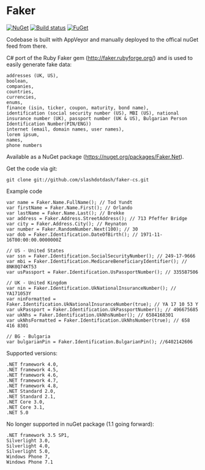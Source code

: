 # Faker

[![NuGet](https://img.shields.io/nuget/v/faker.net.svg)](https://www.nuget.org/packages/faker.net)
[![Build status](https://ci.appveyor.com/api/projects/status/uy628dn0tfl0triy?svg=true)](https://ci.appveyor.com/project/oriches/faker-cs)
[![FuGet](https://www.fuget.org/packages/Faker.Net/badge.svg)](https://www.fuget.org/packages/Faker.Net/badge.svg)

Codebase is built with AppVeyor and manually deployed to the offical nuGet feed from there.

C# port of the Ruby Faker gem (http://faker.rubyforge.org/) and is used to easily generate fake data:

	addresses (UK, US),
	boolean,
	companies,
	countries,
	currencies,
	enums,
	finance (isin, ticker, coupon, maturity, bond name),
	identification (social security number (US), MBI (US), national insurance number (UK), passport number (UK & US), Bulgarian Person Identification Number(PIN/ENG))
	internet (email, domain names, user names),
	lorem ipsum,
	names,
	phone numbers

Available as a NuGet package (https://nuget.org/packages/Faker.Net).

Get the code via git:

    git clone git://github.com/slashdotdash/faker-cs.git

Example code 
```CSharp
var name = Faker.Name.FullName(); // Tod Yundt
var firstName = Faker.Name.First(); // Orlando
var lastName = Faker.Name.Last(); // Brekke
var address = Faker.Address.StreetAddress(); // 713 Pfeffer Bridge
var city = Faker.Address.City(); // Reynaton
var number = Faker.RandomNumber.Next(100); // 30
var dob = Faker.Identification.DateOfBirth(); // 1971-11-16T00:00:00.0000000Z

// US - United States
var ssn = Faker.Identification.SocialSecurityNumber(); // 249-17-9666
var mbi = Faker.Identification.MedicareBeneficiaryIdentifier(); // 8NK0Q74KT53
var usPassport = Faker.Identification.UsPassportNumber(); // 335587506

// UK - United Kingdom
var nin = Faker.Identification.UkNationalInsuranceNumber(); // YA171053Y
var ninFormatted = Faker.Identification.UkNationalInsuranceNumber(true); // YA 17 10 53 Y
var ukPassport = Faker.Identification.UkPassportNumber(); // 496675685
var ukNhs = Faker.Identification.UkNhsNumber(); // 6584168301
var ukNhsFormatted = Faker.Identification.UkNhsNumber(true); // 658 416 8301

// BG - Bulgaria
var bulgarianPin = Faker.Identification.BulgarianPin(); //6402142606
```

Supported versions:

	.NET framework 4.0,
	.NET framework 4.5,
	.NET framework 4.6,
	.NET framework 4.7,
	.NET framework 4.8,
	.NET Standard 2.0,
	.NET Standard 2.1,
	.NET Core 3.0,
	.NET Core 3.1,
	.NET 5.0

No longer supported in nuGet package (1.1 going forward):

	.NET framework 3.5 SP1,
	Silverlight 3.0,
	Silverlight 4.0,
	Silverlight 5.0,
	Windows Phone 7,
	Windows Phone 7.1
